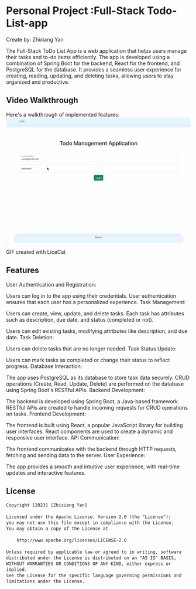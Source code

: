 # Personal Project :Full-Stack Todo-List-app

Create by: Zhixiang Yan

The Full-Stack ToDo List App is a web application that helps users manage their tasks and to-do items efficiently.
The app is developed using a combination of Spring Boot for the backend, React for the frontend, and PostgreSQL for the database.
It provides a seamless user experience for creating, reading, updating, and deleting tasks, allowing users to stay organized and productive.
## Video Walkthrough

Here's a walkthrough of implemented features:
![Video Walkthrough](/todo-list.gif)


<!-- Replace this with whatever GIF tool you used! -->
GIF created with LiceCat
<!-- Recommended tools:
[Kap](https://getkap.co/) for macOS
[ScreenToGif](https://www.screentogif.com/) for Windows
[peek](https://github.com/phw/peek) for Linux. -->

## Features

User Authentication and Registration:

Users can log in to the app using their credentials. User authentication ensures that each user has a personalized experience.
Task Management:

Users can create, view, update, and delete tasks.
Each task has attributes such as description, due date, and status (completed or not).


Users can edit existing tasks, modifying attributes like description, and due date.
Task Deletion:

Users can delete tasks that are no longer needed.
Task Status Update:

Users can mark tasks as completed or change their status to reflect progress.
Database Interaction:

The app uses PostgreSQL as its database to store task data securely.
CRUD operations (Create, Read, Update, Delete) are performed on the database using Spring Boot's RESTful APIs.
Backend Development:

The backend is developed using Spring Boot, a Java-based framework.
RESTful APIs are created to handle incoming requests for CRUD operations on tasks.
Frontend Development:

The frontend is built using React, a popular JavaScript library for building user interfaces.
React components are used to create a dynamic and responsive user interface.
API Communication:

The frontend communicates with the backend through HTTP requests, fetching and sending data to the server.
User Experience:

The app provides a smooth and intuitive user experience, with real-time updates and interactive features.



## License

    Copyright [2023] [Zhixiang Yan]

    Licensed under the Apache License, Version 2.0 (the "License");
    you may not use this file except in compliance with the License.
    You may obtain a copy of the License at

        http://www.apache.org/licenses/LICENSE-2.0

    Unless required by applicable law or agreed to in writing, software
    distributed under the License is distributed on an "AS IS" BASIS,
    WITHOUT WARRANTIES OR CONDITIONS OF ANY KIND, either express or implied.
    See the License for the specific language governing permissions and
    limitations under the License.
